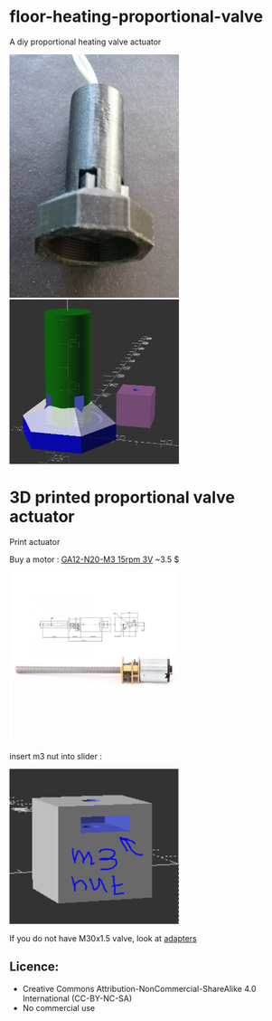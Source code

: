 # floor-heating-proportional-valve
A diy proportional heating valve actuator

<img src="https://github.com/nliaudat/floor-heating-proportional-valve/blob/main/imgs/2022-09-11%2017.59.jpg" width="300">

<img src="https://github.com/nliaudat/floor-heating-proportional-valve/blob/main/imgs/Capture.PNG" width="300">

# 3D printed proportional valve actuator
Print actuator

Buy a motor : [GA12-N20-M3 15rpm 3V](https://fr.aliexpress.com/item/4000311295036.html?spm=a2g0s.12269583.0.0.18834b0ejbgKSj) ~3.5 $

<img src="https://github.com/nliaudat/floor-heating-proportional-valve/blob/main/imgs/GA12YN20-M3_dimensions.png" width="300">



insert m3 nut into slider : 

<img src="https://github.com/nliaudat/floor-heating-proportional-valve/blob/main/imgs/nut.PNG" width="300">


If you do not have M30x1.5 valve, look at [adapters](https://github.com/nliaudat/floor-heating-proportional-valve/tree/main/adapters)

## Licence: 
* Creative Commons Attribution-NonCommercial-ShareAlike 4.0 International (CC-BY-NC-SA)
* No commercial use
